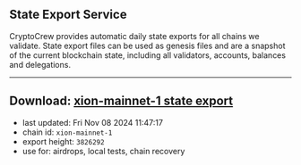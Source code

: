 ## State Export Service
CryptoCrew provides automatic daily state exports for all chains we validate. State export files can be used as genesis files and are a snapshot of the current blockchain state, including all validators, accounts, balances and delegations.

---
**Download: [xion-mainnet-1 state export](https://dl-eu2.ccvalidators.com/SERVICE/xion/xion-mainnet-1_export_3826292.json)**
---

- last updated: Fri Nov 08 2024 11:47:17
- chain id: `xion-mainnet-1`
- export height: `3826292`
- use for: airdrops, local tests, chain recovery
